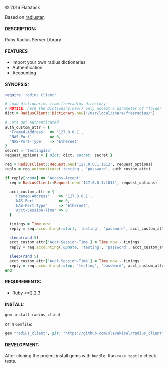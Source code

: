 © 2016 Flatstack

Based on [radiustar](https://github.com/pjdavis/radiustar).

#### DESCRIPTION:

Ruby Radius Server Library

#### FEATURES

* Import your own radius dictionaries
* Authentication
* Accounting

#### SYNOPSIS:

```ruby
require 'radius_client'

# Load dictionaries from freeradius directory
# NOTICE: here the Dictionary.new() only accept a parameter of "folder name" but not the dictionary file
dict = RadiusClient::Dictionary.new('/usr/local/share/freeradius/')

# Lets get authenticated
auth_custom_attr = {
  'Framed-Address'  => '127.0.0.1',
  'NAS-Port'        => 0,
  'NAS-Port-Type'   => 'Ethernet'
}
secret = 'testing123'
request_options = { dict: dict, secret: secret }

req = RadiusClient::Request.new('127.0.0.1:1812', request_options)
reply = req.authenticate('testing', 'password', auth_custom_attr)

if reply[:code] == 'Access-Accept'
  req = RadiusClient::Request.new('127.0.0.1:1813', request_options)

  acct_custom_attr = {
    'Framed-Address'    => '127.0.0.1',
    'NAS-Port'          => 0,
    'NAS-Port-Type'     => 'Ethernet',
    'Acct-Session-Time' => 0
  }

  timings = Time.now
  reply = req.accounting(:start, 'testing', 'password', acct_custom_attr)

  sleep(rand 5)
  acct_custom_attr['Acct-Session-Time'] = Time.now - timings
  reply = req.accounting(:update, 'testing', 'password', acct_custom_attr)

  sleep(rand 5)
  acct_custom_attr['Acct-Session-Time'] = Time.now - timings
  reply = req.accounting(:stop, 'testing', 'password', acct_custom_attr)
end
```

#### REQUIREMENTS:

* Ruby >=2.2.3

#### INSTALL:

`gem install radius_client`

or in `Gemfile`:

```ruby
gem "radius_client", git: "https://github.com/slavakisel/radius_client"
```

#### DEVELOPMENT:

After cloning the project install gems with `bundle`. Run `rake test` to check tests.

